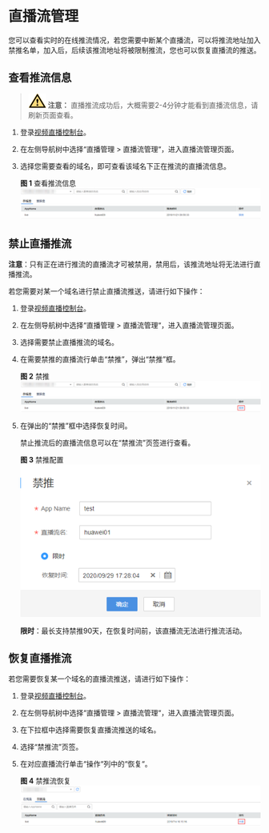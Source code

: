 # 直播流管理<a name="live010014"></a>

您可以查看实时的在线推流情况，若您需要中断某个直播流，可以将推流地址加入禁推名单，加入后，后续该推流地址将被限制推流，您也可以恢复直播流的推送。

## 查看推流信息<a name="section1050560172920"></a>

>![](public_sys-resources/icon-caution.gif) **注意：** 
>直播推流成功后，大概需要2-4分钟才能看到直播流信息，请刷新页面查看。

1.  登录[视频直播控制台](https://console.huaweicloud.com/live)。
2.  在左侧导航树中选择“直播管理 \> 直播流管理“，进入直播流管理页面。
3.  选择您需要查看的域名，即可查看该域名下正在推流的直播流信息。

    **图 1**  查看推流信息<a name="fig254458934"></a>  
    ![](figures/查看推流信息.png "查看推流信息")


## 禁止直播推流<a name="section21812043165011"></a>

**注意**：只有正在进行推流的直播流才可被禁用，禁用后，该推流地址将无法进行直播推流。

若您需要对某一个域名进行禁止直播流推送，请进行如下操作：

1.  登录[视频直播控制台](https://console.huaweicloud.com/live)。
2.  在左侧导航树中选择“直播管理 \> 直播流管理“，进入直播流管理页面。
3.  选择需要禁止直播推流的域名。
4.  在需要禁推的直播流行单击“禁推”，弹出“禁推”框。

    **图 2**  禁推<a name="fig85798101346"></a>  
    ![](figures/禁推.png "禁推")

5.  在弹出的“禁推”框中选择恢复时间。

    禁止推流后的直播流信息可以在“禁推流”页签进行查看。

    **图 3**  禁推配置<a name="fig132916251048"></a>  
    ![](figures/禁推配置.png "禁推配置")

    **限时**：最长支持禁推90天，在恢复时间前，该直播流无法进行推流活动。


## 恢复直播推流<a name="section130619493505"></a>

若您需要恢复某一个域名的直播流推送，请进行如下操作：

1.  登录[视频直播控制台](https://console.huaweicloud.com/live)。
2.  在左侧导航树中选择“直播管理 \> 直播流管理“，进入直播流管理页面。
3.  在下拉框中选择需要恢复直播流推送的域名。
4.  选择“禁推流”页签。
5.  在对应直播流行单击“操作“列中的“恢复“。

    **图 4**  禁推流恢复<a name="fig1292913518419"></a>  
    ![](figures/禁推流恢复.png "禁推流恢复")


